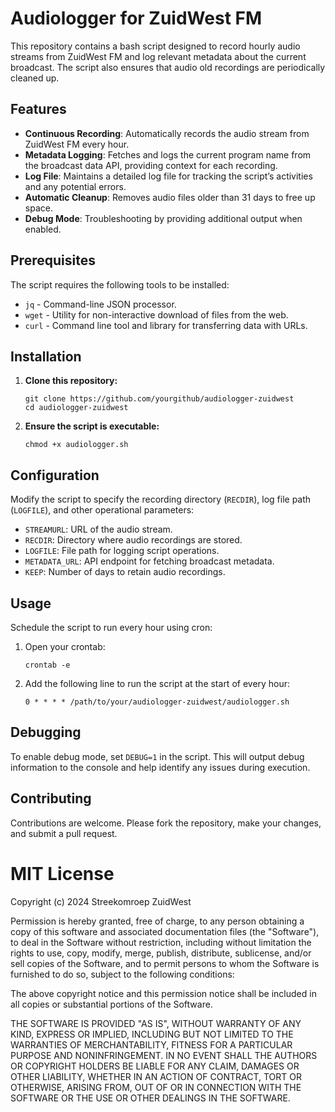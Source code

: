 
# Audiologger for ZuidWest FM

This repository contains a bash script designed to record hourly audio streams from ZuidWest FM and log relevant metadata about the current broadcast. The script also ensures that audio old recordings are periodically cleaned up.

## Features

- **Continuous Recording**: Automatically records the audio stream from ZuidWest FM every hour.
- **Metadata Logging**: Fetches and logs the current program name from the broadcast data API, providing context for each recording.
- **Log File**: Maintains a detailed log file for tracking the script’s activities and any potential errors.
- **Automatic Cleanup**: Removes audio files older than 31 days to free up space.
- **Debug Mode**: Troubleshooting by providing additional output when enabled.

## Prerequisites

The script requires the following tools to be installed:
- `jq` - Command-line JSON processor.
- `wget` - Utility for non-interactive download of files from the web.
- `curl` - Command line tool and library for transferring data with URLs.

## Installation

1. **Clone this repository:**
   ```
   git clone https://github.com/yourgithub/audiologger-zuidwest
   cd audiologger-zuidwest
   ```
2. **Ensure the script is executable:**
   ```
   chmod +x audiologger.sh
   ```

## Configuration

Modify the script to specify the recording directory (`RECDIR`), log file path (`LOGFILE`), and other operational parameters:
- `STREAMURL`: URL of the audio stream.
- `RECDIR`: Directory where audio recordings are stored.
- `LOGFILE`: File path for logging script operations.
- `METADATA_URL`: API endpoint for fetching broadcast metadata.
- `KEEP`: Number of days to retain audio recordings.

## Usage

Schedule the script to run every hour using cron:
1. Open your crontab:
   ```
   crontab -e
   ```
2. Add the following line to run the script at the start of every hour:
   ```
   0 * * * * /path/to/your/audiologger-zuidwest/audiologger.sh
   ```

## Debugging

To enable debug mode, set `DEBUG=1` in the script. This will output debug information to the console and help identify any issues during execution.

## Contributing

Contributions are welcome. Please fork the repository, make your changes, and submit a pull request.

# MIT License

Copyright (c) 2024 Streekomroep ZuidWest

Permission is hereby granted, free of charge, to any person obtaining a copy
of this software and associated documentation files (the "Software"), to deal
in the Software without restriction, including without limitation the rights
to use, copy, modify, merge, publish, distribute, sublicense, and/or sell
copies of the Software, and to permit persons to whom the Software is
furnished to do so, subject to the following conditions:

The above copyright notice and this permission notice shall be included in all
copies or substantial portions of the Software.

THE SOFTWARE IS PROVIDED "AS IS", WITHOUT WARRANTY OF ANY KIND, EXPRESS OR
IMPLIED, INCLUDING BUT NOT LIMITED TO THE WARRANTIES OF MERCHANTABILITY,
FITNESS FOR A PARTICULAR PURPOSE AND NONINFRINGEMENT. IN NO EVENT SHALL THE
AUTHORS OR COPYRIGHT HOLDERS BE LIABLE FOR ANY CLAIM, DAMAGES OR OTHER
LIABILITY, WHETHER IN AN ACTION OF CONTRACT, TORT OR OTHERWISE, ARISING FROM,
OUT OF OR IN CONNECTION WITH THE SOFTWARE OR THE USE OR OTHER DEALINGS IN THE
SOFTWARE.